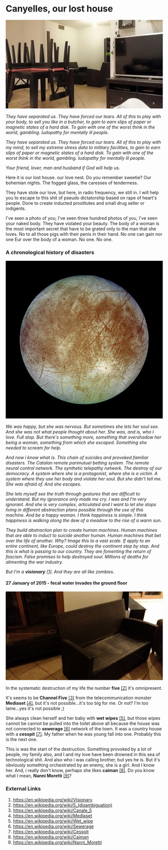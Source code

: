 # Canyelles, our lost house

![Canyelles](../Images/35299207_456863851422799_639551734527557632_n.jpg)

*They have separated us. They have forced our tears. All of this to play with your body, to sell you like in a butcher, to gain to earn slips of paper or magnetic states of a hard disk. To gain with one of the worst think in the world, gambling. ludopathy for mentally ill people.*

*They have separated us. They have forced our tears. All of this to play with my mind, to sell my extreme stress data to military facilities, to gain to earn slips of paper or magnetic states of a hard disk. To gain with one of the worst think in the world, gambling. ludopathy for mentally ill people.*

*Your friend, lover, man and husband if God will help us.*

Here it is our lost house. our love nest. Do you remember sweetie? Our bohemian nights. The fogged glass, the caresses of tenderness.

They have stole our love, but here, in radio frequency, we still in. I will help you to escape to this shit of pseudo dictatorship based on rape of heart's people. Done to create inducted prostitutes and small drug seller or indigents. 

I've seen a photo of you, I've seen three hundred photos of you, I've seen your naked body. They have violated your beauty. The body of a woman is the most important secret that have to be grated only to the man that she loves. No to all those pigs with their penis in their hand. No one can gain nor one Eur over the body of a woman. No one. No one.

### A chronological history of disasters 

![the cold Europe, moon of Jupiter](../Images/800px-Europa-moon-with-margins.jpg)

*We was happy, but she was nervous. But sometimes she lets her soul see. And she was not what people thought about her. She was, and is, who I love. Full stop. But there's something more, something that overshadow her being a woman, something from which she escaped. Something she needed to scream for help.*

*And now i know what is. This chain of suicides and provoked familiar disasters. The Catalan remote parimutuel  betting system. The remote neural control network. The synthetic telepathy network. The destroy of our democracy. A system where she is a protagonist, where she is a victim. A system where they use her body and violate her soul. But she didn't tell me. She was afraid of. And she escapes.*

*She lets myself see the truth through gestures that are difficult to understand. But my ignorance only made me cry. I was and I'm very ignorant. And she is very complex, articulated and I want to let she stops  living in different abstraction plans possible through the use of this machine. And be a happy woman. I think happiness is simple. I think happiness is walking along the dew of a meadow to the rise of a warm sun.* 

*They build abstraction plan to create human machines. Human machines that are able to induct to suicide another human. Human machines that bet over the life of another.  Why? Image this to a vast scale. If apply to an entire continent, like Europe, could destroy the continent step by step. And this is what is passing to our country. They are fomenting the return of fascism. False promises to help destroyed soul. Millions of deaths for alimenting the war industry.*

*But I'm a **visionary** [[1]](https://en.wikipedia.org/wiki/Visionary). And they are all like zombies.*

#### 27 January of 2015 - fecal water invades the ground floor

![](../Images/IMG-20150127-WA0005.jpg)

In the systematic destruction of my life the number **five** [[2]](https://en.wikipedia.org/wiki/5_(disambiguation)) it's omnipresent. 

It's seems to be **Channel Five** [[3]](https://en.wikipedia.org/wiki/Canale_5) from the telecommunication monster **Mediaset** [[4]](https://en.wikipedia.org/wiki/Mediaset), but it's not possible...it's too big for me. Or not? I'm too lame...yes it's not possible ;) 

She always clean herself and her baby with **wet wipes** [[5]](https://en.wikipedia.org/wiki/Wet_wipe), but those wipes cannot be cannot be pulled into the toilet above all because the house was not connected to **sewerage** [[6]](https://en.wikipedia.org/wiki/Sewerage) network of the town. It was a country house with a **cesspit** [[7]](https://en.wikipedia.org/wiki/Cesspit). My father when he was young fall into one. Probably this is the next one.

This is was the start of the destruction. Something provoked by a lot of people, my family also, and I and my love have been drowned in this sea of technological shit. And also who i was calling brother, but yes he is. But it's obviously something orchestrated by an enemy, she is a girl. And I know her. And, i really don't know, perhaps she likes **caiman** [[8]](https://en.wikipedia.org/wiki/Caiman). Do you know what I mean, **Nanni Moretti** [[9]](https://en.wikipedia.org/wiki/Nanni_Moretti)?

### External Links

1. https://en.wikipedia.org/wiki/Visionary
2. https://en.wikipedia.org/wiki/5_(disambiguation)
3. https://en.wikipedia.org/wiki/Canale_5
4. https://en.wikipedia.org/wiki/Mediaset
5. https://en.wikipedia.org/wiki/Wet_wipe
6. https://en.wikipedia.org/wiki/Sewerage
7. https://en.wikipedia.org/wiki/Cesspit
8. https://en.wikipedia.org/wiki/Caiman
9. https://en.wikipedia.org/wiki/Nanni_Moretti
